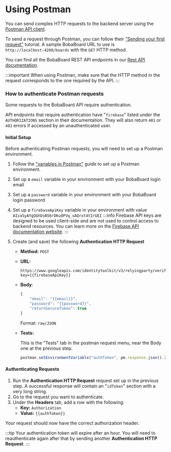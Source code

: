 # Using Postman

You can send complex HTTP requests to the backend server using the [Postman API client](https://www.postman.com/product/api-client/).

To send a request through Postman, you can follow their ["Sending your first request"](https://learning.postman.com/docs/getting-started/sending-the-first-request/) tutorial.
A sample BobaBoard URL to use is `http://localhost:4200/boards` with the `GET` HTTP method.

You can find all the BobaBoard REST API endpoints in our [Rest API documentation](/docs/engineering/rest-api/).

:::important
When using Postman, make sure that the HTTP method in the request corresponds to the one required by the API.
:::

### How to authenticate Postman requests

Some requests to the BobaBoard API require authentication.

API endpoints that require authentication have "`firebase`" listed under the `AUTHORIZATIONS` section in their documentation. They will also return `401` or `403` errors if accessed by an unauthenticated user.

#### Initial Setup

Before authenticating Postman requests, you will need to set up a Postman environment.

1. Follow the ["variables in Postman"](https://www.javatpoint.com/variables-in-postman) guide to set up a Postman environment.
2. Set up a `email` variable in your environment with your BobaBoard login email
3. Set up a `password` variable in your environment with your BobaBoard login password
4. Set up a `firebaseApiKey` variable in your environment with value `AIzaSyAYgQGhDsBS6rDKu8PVq_sAQrxt4tIrGEI`
   :::info
   Firebase API keys are designed to be used client-side and are not used to control access to backend resources. You can learn more on the [Firebase API documentation website](https://firebase.google.com/docs/projects/api-keys).
   :::
5. Create (and save) the following **Authentication HTTP Request**

   - **Method:** `POST`
   - **URL:**
     ```
     https://www.googleapis.com/identitytoolkit/v3/relyingparty/verifyPassword?key={{firebaseApiKey}}
     ```
   - **Body**:

     ```javascript
     {
         "email": "{{email}}",
         "password": "{{password}}",
         "returnSecureToken": true
     }
     ```

     Format: `raw/JSON`

   - **Tests:**

     This is the "Tests" tab in the postman request menu, near the Body one at the previous step.

     ```javascript
     postman.setEnvironmentVariable("authToken", pm.response.json().idToken);
     ```

#### Authenticating Requests

1. Run the **Authentication HTTP Request** request set up in the previous step. A successful response will contain an "`idToken`" section with a very long string.
2. Go to the request you want to authenticate.
3. Under the **Headers** tab, add a row with the following:
   - **Key:** `Authorization`
   - **Value:** `{{authToken}}`

Your request should now have the correct authorization header.

:::tip
Your authentication token will expire after an hour. You will need to reauthenticate again after that by sending another **Authentication HTTP Request**.
:::
